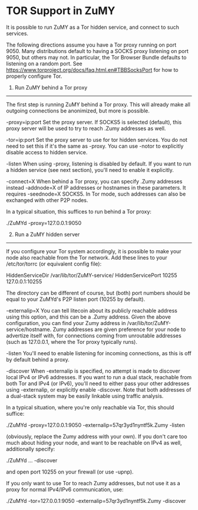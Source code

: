 TOR Support in ZuMY
=======================

It is possible to run ZuMY as a Tor hidden service, and connect to such services.

The following directions assume you have a Tor proxy running on port 9050. Many distributions
default to having a SOCKS proxy listening on port 9050, but others may not.
In particular, the Tor Browser Bundle defaults to listening on a random port. See
https://www.torproject.org/docs/faq.html.en#TBBSocksPort for how to properly
configure Tor.


1. Run ZuMY behind a Tor proxy
---------------------------------

The first step is running ZuMY behind a Tor proxy. This will already make all
outgoing connections be anonimized, but more is possible.

-proxy=ip:port  Set the proxy server. If SOCKS5 is selected (default), this proxy
                server will be used to try to reach .Zumy addresses as well.

-tor=ip:port    Set the proxy server to use for tor hidden services. You do not
                need to set this if it's the same as -proxy. You can use -notor
                to explicitly disable access to hidden service.

-listen         When using -proxy, listening is disabled by default. If you want
                to run a hidden service (see next section), you'll need to enable
                it explicitly.

-connect=X      When behind a Tor proxy, you can specify .Zumy addresses instead
-addnode=X      of IP addresses or hostnames in these parameters. It requires
-seednode=X     SOCKS5. In Tor mode, such addresses can also be exchanged with
                other P2P nodes.

In a typical situation, this suffices to run behind a Tor proxy:

  ./ZuMYd -proxy=127.0.0.1:9050


2. Run a ZuMY hidden server
------------------------------

If you configure your Tor system accordingly, it is possible to make your node also
reachable from the Tor network. Add these lines to your /etc/tor/torrc (or equivalent
config file):

  HiddenServiceDir /var/lib/tor/ZuMY-service/
  HiddenServicePort 10255 127.0.0.1:10255

The directory can be different of course, but (both) port numbers should be equal to
your ZuMYd's P2P listen port (10255 by default).

-externalip=X   You can tell litecoin about its publicly reachable address using
                this option, and this can be a .Zumy address. Given the above
                configuration, you can find your Zumy address in
                /var/lib/tor/ZuMY-service/hostname. Zumy addresses are given
                preference for your node to advertize itself with, for connections
                coming from unroutable addresses (such as 127.0.0.1, where the
                Tor proxy typically runs).

-listen         You'll need to enable listening for incoming connections, as this
                is off by default behind a proxy.

-discover       When -externalip is specified, no attempt is made to discover local
                IPv4 or IPv6 addresses. If you want to run a dual stack, reachable
                from both Tor and IPv4 (or IPv6), you'll need to either pass your
                other addresses using -externalip, or explicitly enable -discover.
                Note that both addresses of a dual-stack system may be easily
                linkable using traffic analysis.

In a typical situation, where you're only reachable via Tor, this should suffice:

  ./ZuMYd -proxy=127.0.0.1:9050 -externalip=57qr3yd1nyntf5k.Zumy -listen

(obviously, replace the Zumy address with your own). If you don't care too much
about hiding your node, and want to be reachable on IPv4 as well, additionally
specify:

  ./ZuMYd ... -discover

and open port 10255 on your firewall (or use -upnp).

If you only want to use Tor to reach Zumy addresses, but not use it as a proxy
for normal IPv4/IPv6 communication, use:

  ./ZuMYd -tor=127.0.0.1:9050 -externalip=57qr3yd1nyntf5k.Zumy -discover

